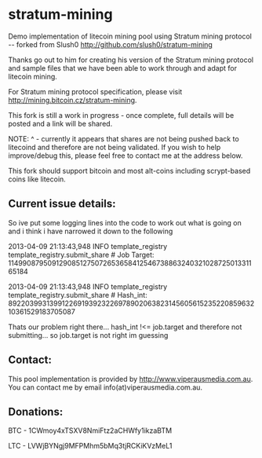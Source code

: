 stratum-mining
==============

Demo implementation of litecoin mining pool using Stratum mining protocol -- forked from Slush0
http://github.com/slush0/stratum-mining

Thanks go out to him for creating his version of the Stratum mining protocol and sample files that we
have been able to work through and adapt for litecoin mining.

For Stratum mining protocol specification, please visit http://mining.bitcoin.cz/stratum-mining.

This fork is still a work in progress - once complete, full details will be posted and a link will be shared.


NOTE: ^ - currently it appears that shares are not being pushed back to litecoind and therefore are not being validated. 
If you wish to help improve/debug this, please feel free to contact me at the address below.


This fork should support bitcoin and most alt-coins including scrypt-based coins like litecoin.

Current issue details:
----------------------
So ive put some logging lines into the code to work out what is going on and i think i have narrowed it down to the following

2013-04-09 21:13:43,948 INFO template_registry template_registry.submit_share # Job Target: 114990879509129085127507265365841254673886324032102872501331165184

2013-04-09 21:13:43,948 INFO template_registry template_registry.submit_share # Hash_int: 89220399313991226919392322697890206382314560561523522085963210361529183705087

Thats our problem right there... hash_int !<= job.target and therefore not submitting... so job.target is not right im guessing


Contact:
-------
This pool implementation is provided by http://www.viperausmedia.com.au. You can contact
me by email info(at)viperausmedia.com.au.

Donations:
----------
BTC - 1CWmoy4xTSXV8NmiFtz2aCHWfy1ikzaBTM

LTC - LVWjBYNgj9MFPMhm5bMq3tjRCKiKVzMeL1
